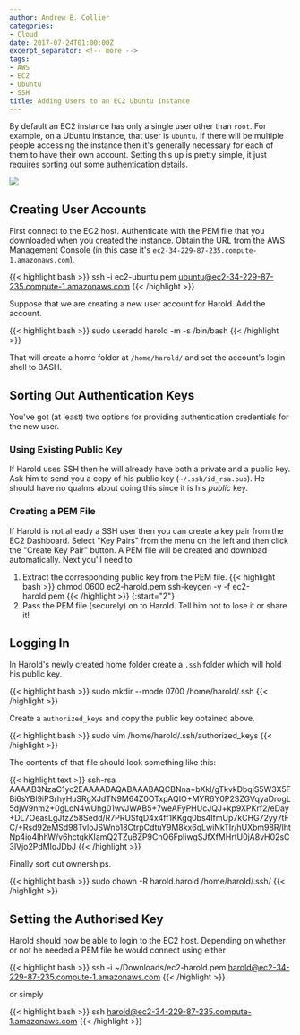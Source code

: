 ```yaml
---
author: Andrew B. Collier
categories:
- Cloud
date: 2017-07-24T01:00:00Z
excerpt_separator: <!-- more -->
tags:
- AWS
- EC2
- Ubuntu
- SSH
title: Adding Users to an EC2 Ubuntu Instance
---
```


By default an EC2 instance has only a single user other than `root`. For example, on a Ubuntu instance, that user is `ubuntu`. If there will be multiple people accessing the instance then it's generally necessary for each of them to have their own account. Setting this up is pretty simple, it just requires sorting out some authentication details.

<!--more-->

![](/img/logo/aws-logo.png)

## Creating User Accounts

First connect to the EC2 host. Authenticate with the PEM file that you downloaded when you created the instance. Obtain the URL from the AWS Management Console (in this case it's `ec2-34-229-87-235.compute-1.amazonaws.com`).

{{< highlight bash >}}
ssh -i ec2-ubuntu.pem ubuntu@ec2-34-229-87-235.compute-1.amazonaws.com
{{< /highlight >}}

Suppose that we are creating a new user account for Harold. Add the account.

{{< highlight bash >}}
sudo useradd harold -m -s /bin/bash
{{< /highlight >}}

That will create a home folder at `/home/harold/` and set the account's login shell to BASH.

## Sorting Out Authentication Keys

You've got (at least) two options for providing authentication credentials for the new user.

### Using Existing Public Key

If Harold uses SSH then he will already have both a private and a public key. Ask him to send you a copy of his public key (`~/.ssh/id_rsa.pub`). He should have no qualms about doing this since it is his *public* key.

### Creating a PEM File

If Harold is not already a SSH user then you can create a key pair from the EC2 Dashboard. Select "Key Pairs" from the menu on the left and then click the "Create Key Pair" button. A PEM file will be created and download automatically. Next you'll need to

1. Extract the corresponding public key from the PEM file.
{{< highlight bash >}}
chmod 0600 ec2-harold.pem 
ssh-keygen -y -f ec2-harold.pem
{{< /highlight >}}
{:start="2"}
2. Pass the PEM file (securely) on to Harold. Tell him not to lose it or share it!

## Logging In

In Harold's newly created home folder create a `.ssh` folder which will hold his public key.

{{< highlight bash >}}
sudo mkdir --mode 0700 /home/harold/.ssh
{{< /highlight >}}

Create a `authorized_keys` and copy the public key obtained above.

{{< highlight bash >}}
sudo vim /home/harold/.ssh/authorized_keys
{{< /highlight >}}

The contents of that file should look something like this:

{{< highlight text >}}
ssh-rsa AAAAB3NzaC1yc2EAAAADAQABAAABAQCBNna+bXkl/gTkvkDbqiS5W3X5FBi6sYBl9iPSrhyHuSRgXJdTN9M64Z0OTxpAQIO+MYR6Y0P2SZGVqyaDrogL5djW9nm2+0gLoN4wUhg01wvJWAB5+7weAFyPHUcJQJ+kp9XPKrf2/eDay+DL7OeasLgJtzZ58Sedd/R7PRUSfqD4x4ff1KKgq0bs4IfmUp7kCHG72yy7tFC/+Rsd92eMSd98TvloJSWnb18CtrpCdtuY9M8kx6qLwiNkTIr/hUXbm98R/lhtNp4io4IhhW/v6hctqkKIamQ2TZuBZP9CnQ6FpIiwgSJfXfMHrtU0jA8vH02sC3lVjo2PdMIqJDbJ
{{< /highlight >}}

Finally sort out ownerships.

{{< highlight bash >}}
sudo chown -R harold.harold /home/harold/.ssh/
{{< /highlight >}}

## Setting the Authorised Key

Harold should now be able to login to the EC2 host. Depending on whether or not he needed a PEM file he would connect using either

{{< highlight bash >}}
ssh -i ~/Downloads/ec2-harold.pem harold@ec2-34-229-87-235.compute-1.amazonaws.com
{{< /highlight >}}

or simply

{{< highlight bash >}}
ssh harold@ec2-34-229-87-235.compute-1.amazonaws.com
{{< /highlight >}}